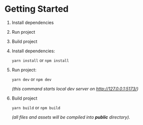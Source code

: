 # Getting Started
1.	Install dependencies
2.	Run project
3.  Build project


1. Install dependencies:

   `yarn install` or `npm install`

2. Run project:

   `yarn dev` or `npm dev`

   _(this command starts local dev server on http://127.0.0.1:5173/)_

3. Build project

   `yarn build` or `npm build`

   _(all files and assets will be compiled into **public** directory)._
